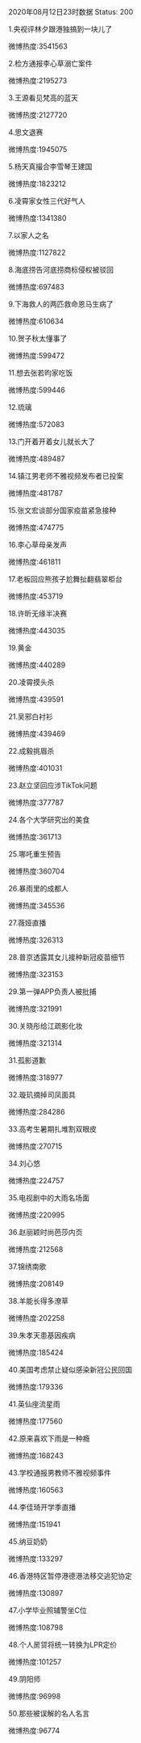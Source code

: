 2020年08月12日23时数据
Status: 200

1.央视评林夕跟港独搞到一块儿了

微博热度:3541563

2.检方通报李心草溺亡案件

微博热度:2195273

3.王源看见梵高的蓝天

微博热度:2127720

4.思文退赛

微博热度:1945075

5.杨天真撮合李雪琴王建国

微博热度:1823212

6.凌霄家女性三代好气人

微博热度:1341380

7.以家人之名

微博热度:1127822

8.海底捞告河底捞商标侵权被驳回

微博热度:697483

9.下海救人的两匹救命恩马生病了

微博热度:610634

10.贺子秋太懂事了

微博热度:599472

11.想去张若昀家吃饭

微博热度:599446

12.琉璃

微博热度:572083

13.门开着开着女儿就长大了

微博热度:489487

14.镇江男老师不雅视频发布者已投案

微博热度:481787

15.张文宏谈部分国家疫苗紧急接种

微博热度:474775

16.李心草母亲发声

微博热度:461811

17.老板回应熊孩子尬舞扯翻翡翠柜台

微博热度:453719

18.许昕无缘半决赛

微博热度:443035

19.黄金

微博热度:440289

20.凌霄摸头杀

微博热度:439591

21.吴邪白衬衫

微博热度:439469

22.成毅挑眉杀

微博热度:401031

23.赵立坚回应涉TikTok问题

微博热度:377787

24.各个大学研究出的美食

微博热度:361713

25.哪吒重生预告

微博热度:360704

26.暴雨里的成都人

微博热度:345536

27.薇娅直播

微博热度:326313

28.普京透露其女儿接种新冠疫苗细节

微博热度:323153

29.第一弹APP负责人被批捕

微博热度:321991

30.关晓彤给江疏影化妆

微博热度:321314

31.孤影道歉

微博热度:318977

32.璇玑摘掉司凤面具

微博热度:284286

33.高考生暑期扎堆割双眼皮

微博热度:270715

34.刘心悠

微博热度:224757

35.电视剧中的大雨名场面

微博热度:220995

36.赵丽颖时尚芭莎内页

微博热度:212568

37.锦绣南歌

微博热度:208149

38.羊能长得多潦草

微博热度:202258

39.朱孝天患基因疾病

微博热度:185424

40.美国考虑禁止疑似感染新冠公民回国

微博热度:179336

41.英仙座流星雨

微博热度:177560

42.原来喜欢下雨是一种瘾

微博热度:168243

43.学校通报男教师不雅视频事件

微博热度:160563

44.李佳琦开学季直播

微博热度:151941

45.纳豆奶奶

微博热度:133297

46.香港特区暂停港德港法移交逃犯协定

微博热度:130897

47.小学毕业照辅警坐C位

微博热度:108798

48.个人房贷将统一转换为LPR定价

微博热度:101257

49.阴阳师

微博热度:96998

50.那些被误解的名人名言

微博热度:96774

